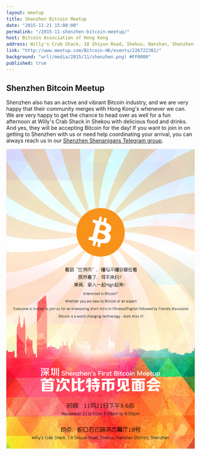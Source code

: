 ```yaml
---
layout: meetup
title: Shenzhen Bitcoin Meetup
date: "2015-11-21 15:00:00"
permalink: "/2015-11-shenzhen-bitcoin-meetup/"
host: Bitcoin Association of Hong Kong
address: Willy's Crab Shack, 18 Shiyun Road, Shekou, Nanshan, Shenzhen
link: "http://www.meetup.com/Bitcoin-HK/events/226722382/"
background: "url(/media/2015/11/shenzhen.png) #FF0000"
published: true
---
```


## Shenzhen Bitcoin Meetup

Shenzhen also has an active and vibrant Bitcoin industry, and we are very happy that their community merges with Hong Kong's whenever we can. 
We are very happy to get the chance to head over as well for a fun afternoon at Willy's Crab Shack in Shekou with delicious food and drinks.
And yes, they will be accepting Bitcoin for the day!
If you want to join in on getting to Shenzhen with us or need help coordinating your arrival, you can always reach us in our [Shenzhen Shenanigans Telegram group](https://telegram.me/joinchat/AU21xQCpNZwVa204QX5pQw).

![shenzhen](/media/2015/11/shenzhen.jpg)
